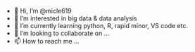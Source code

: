 - 👋 Hi, I’m @micle619
- 👀 I’m interested in big data & data analysis
- 🌱 I’m currently learning python, R, rapid minor, VS code etc.
- 💞️ I’m looking to collaborate on ...
- 📫 How to reach me ...

<!---
micle619/micle619 is a ✨ special ✨ repository because its `README.md` (this file) appears on your GitHub profile.
You can click the Preview link to take a look at your changes.
--->
